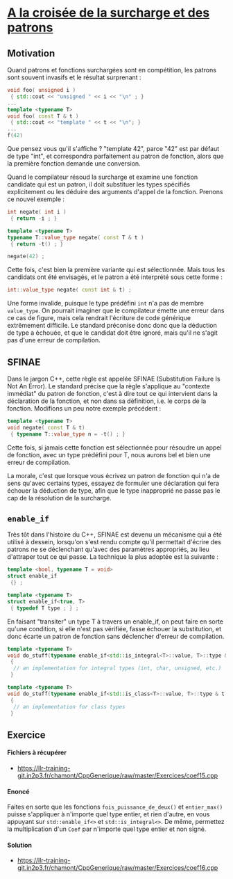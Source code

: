 # [A la croisée de la surcharge et des patrons](TheorieGenerique.md)

## Motivation

Quand patrons et fonctions surchargées sont en compétition, les patrons sont souvent invasifs et le résultat surprenant :

``` cpp
void foo( unsigned i )
 { std::cout << "unsigned " << i << "\n" ; }
...
template <typename T>
void foo( const T & t )
 { std::cout << "template " << t << "\n"; }
...
f(42)
```

Que pensez vous qu'il s'affiche ? "template 42", parce "42" est par défaut de type "int", et correspondra parfaitement au patron de fonction, alors que la première fonction demande une conversion.

Quand le compilateur résoud la surcharge et examine une fonction candidate qui est un patron, il doit substituer les types spécifiés explicitement ou les déduire des arguments d'appel de la fonction. Prenons ce nouvel exemple :

``` cpp
int negate( int i )
 { return -i ; }

template <typename T>
typename T::value_type negate( const T & t )
 { return -t() ; }

negate(42) ;
```

Cette fois, c'est bien la première variante qui est sélectionnée. Mais tous les candidats ont été envisagés, et le patron a été interprété sous cette forme :

``` cpp
int::value_type negate( const int & t) ;
```

Une forme invalide, puisque le type prédéfini `int` n'a pas de membre `value_type`. On pourrait imaginer que le compilateur émette une erreur dans ce cas de figure, mais cela rendrait l'écriture de code générique extrêmement difficile. Le standard préconise donc donc que la déduction de type a échouée, et que le candidat doit être ignoré, mais qu'il ne s'agit pas d'une erreur de compilation.

## SFINAE

Dans le jargon C++, cette règle est appelée SFINAE (Substitution Failure Is Not An Error). Le standard précise que la règle s'applique au "contexte immédiat" du patron de fonction, c'est à dire tout ce qui intervient dans la déclaration de la fonction, et non dans sa définition, i.e. le corps de la fonction. Modifions un peu notre exemple précédent :

``` cpp
template <typename T>
void negate( const T & t)
 { typename T::value_type n = -t() ; }
```

Cette fois, si jamais cette fonction est sélectionnée pour résoudre un appel de fonction, avec un type prédéfini pour T, nous aurons bel et bien une erreur de compilation.

La morale, c'est que lorsque vous écrivez un patron de fonction qui n'a de sens qu'avec certains types, essayez de formuler une déclaration qui fera échouer la déduction de type, afin que le type inapproprié ne passe pas le cap de la résolution de la surcharge.

## `enable_if`

Très tôt dans l'histoire du C++, SFINAE est devenu un mécanisme qui a été utilisé à dessein, lorsqu'on s'est rendu compte qu'il permettait d'écrire des patrons ne se déclenchant qu'avec des paramètres appropriés, au lieu d'attraper tout ce qui passe. La technique la plus adoptée est la suivante :

``` cpp
template <bool, typename T = void>
struct enable_if
 {} ;

template <typename T>
struct enable_if<true, T>
 { typedef T type ; } ;
```

En faisant "transiter" un type T à travers un enable\_if, on peut faire en sorte qu'une condition, si elle n'est pas vérifiée, fasse échouer la substitution, et donc écarte un patron de fonction sans déclencher d'erreur de compilation.

``` cpp
template <typename T>
void do_stuff(typename enable_if<std::is_integral<T>::value, T>::type & t )
 {
  // an implementation for integral types (int, char, unsigned, etc.)
 }

template <typename T>
void do_stuff(typename enable_if<std::is_class<T>::value, T>::type & t )
 {
  // an implementation for class types
 }
```

## Exercice

#### Fichiers à récupérer

  - <https://llr-training-git.in2p3.fr/chamont/CppGenerique/raw/master/Exercices/coef15.cpp>

#### Enoncé

Faites en sorte que les fonctions `fois_puissance_de_deux()` et `entier_max()` puisse s'appliquer à n'importe quel type entier, et rien d'autre, en vous appuyant sur `std::enable_if<>` et `std::is_integral<>`. De même, permettez la multiplication d'un `Coef`<T> par n'importe quel type entier et non signé.

#### Solution

  - <https://llr-training-git.in2p3.fr/chamont/CppGenerique/raw/master/Exercices/coef16.cpp>
